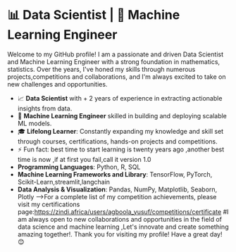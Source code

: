 # 📊 Data Scientist | 🤖 Machine Learning Engineer
Welcome to my GitHub profile! I am a passionate and driven Data Scientist and Machine Learning Engineer with a strong foundation in mathematics, statistics. Over the years, I've honed my skills through numerous projects,competitions and collaborations, and I'm always excited to take on new challenges and opportunities.
- 📈 **Data Scientist** with + 2 years  of experience in extracting actionable insights from data.
- 🤖 **Machine Learning Engineer** skilled in building and deploying scalable ML models.
- 🎓 **Lifelong Learner**: Constantly expanding my knowledge and skill set through courses, certifications,  hands-on projects and competitions.
- ⚡ Fun fact: best time  to start learning is twenty years ago ,another best time is now ,if at first you fail,call it version 1.0
- **Programming Languages**: Python, R, SQL
- **Machine Learning Frameworks and Library**: TensorFlow, PyTorch, Scikit-Learn,streamlit,langchain
- **Data Analysis & Visualization**: Pandas, NumPy, Matplotlib, Seaborn, Plotly
-->For a complete list of my competition achievements, please visit my certifications page:https://zindi.africa/users/agboola_yusuf/competitions/certificate
#I am always open to new collaborations and opportunities in the field of data science and machine learning ,Let's innovate and create something amazing together!.
Thank you for visiting my profile! Have a great day! 😊
